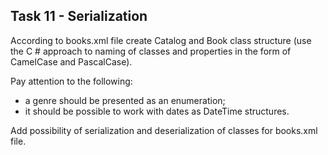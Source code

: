 ## Task 11 - Serialization

According to books.xml file create Catalog and Book class structure (use the C # approach to naming of classes and properties in the form of CamelCase and PascalCase).  

Pay attention to the following:
+ a genre should be presented as an enumeration;
+ it should be possible to work with dates as DateTime structures.

Add possibility of serialization and deserialization of classes for books.xml file.
